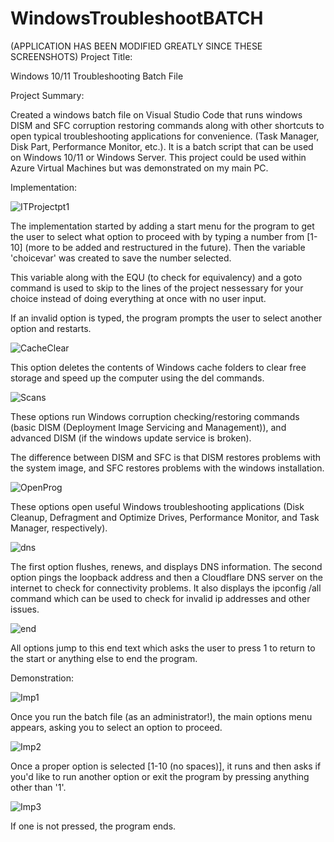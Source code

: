 # WindowsTroubleshootBATCH
(APPLICATION HAS BEEN MODIFIED GREATLY SINCE THESE SCREENSHOTS)
Project Title:

Windows 10/11 Troubleshooting Batch File

Project Summary:

Created a windows batch file on Visual Studio Code that runs windows DISM and SFC corruption restoring commands along with other shortcuts to open typical troubleshooting applications for convenience. (Task Manager, Disk Part, Performance Monitor, etc.). It is a batch script that can be used on Windows 10/11 or Windows Server. This project could be used within Azure Virtual Machines but was demonstrated on my main PC.

Implementation:

![ITProjectpt1](https://user-images.githubusercontent.com/77220782/197309112-b0619684-cf52-4754-a2ec-590c73585a29.jpg)

The implementation started by adding a start menu for the program to get the user to select what option to proceed with by typing a number from [1-10] (more to be added and restructured in the future). Then the variable 'choicevar' was created to save the number selected.

This variable along with the EQU (to check for equivalency) and a goto command is used to skip to the lines of the project nessessary for your choice instead of doing everything at once with no user input.

If an invalid option is typed, the program prompts the user to select another option and restarts.

![CacheClear](https://user-images.githubusercontent.com/77220782/197309665-354a0e99-5459-4d8d-ab02-870c74f1435c.jpg)

This option deletes the contents of Windows cache folders to clear free storage and speed up the computer using the del commands.

![Scans](https://user-images.githubusercontent.com/77220782/197309728-1f5fb86d-c8a2-47de-a61c-b6570a433fab.jpg)

These options run Windows corruption checking/restoring commands (basic DISM (Deployment Image Servicing and Management)), and advanced DISM (if the windows update service is broken).

The difference between DISM and SFC is that DISM restores problems with the system image, and SFC restores problems with the windows installation. 

![OpenProg](https://user-images.githubusercontent.com/77220782/197309863-7a0c90ea-2be0-4218-9303-0830d2cbf29a.jpg)

These options open useful Windows troubleshooting applications (Disk Cleanup, Defragment and Optimize Drives, Performance Monitor, and Task Manager, respectively).

![dns](https://user-images.githubusercontent.com/77220782/197309919-34cb3e6c-0ccc-42b4-97f1-4272905d9da1.jpg)

The first option flushes, renews, and displays DNS information.
The second option pings the loopback address and then a Cloudflare DNS server on the internet to check for connectivity problems.
It also displays the ipconfig /all command which can be used to check for invalid ip addresses and other issues.

![end](https://user-images.githubusercontent.com/77220782/197309925-53154448-e14f-45b4-bde2-ca9b4994dd59.jpg)

All options jump to this end text which asks the user to press 1 to return to the start or anything else to end the program.

Demonstration:

![Imp1](https://user-images.githubusercontent.com/77220782/197838557-0a09f084-7a20-4edb-a30c-4c346efee915.png)

Once you run the batch file (as an administrator!), the main options menu appears, asking you to select an option to proceed.

![Imp2](https://user-images.githubusercontent.com/77220782/197838572-caf9eb3c-ee55-423a-8b31-dad07d316507.png)

Once a proper option is selected [1-10 (no spaces)], it runs and then asks if you'd like to run another option or exit the program by pressing anything other than '1'.

![Imp3](https://user-images.githubusercontent.com/77220782/197838587-96e3a622-c640-4cc6-9646-79af9bee7b07.png)

If one is not pressed, the program ends.
